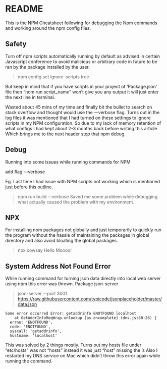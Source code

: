 # README

This is the NPM Cheatsheet following for debugging the Npm commands and working around the npm config files.

## Safety

Turn off npm scripts automatically running by default as advised in certain Javascript conference  to avoid malicious or arbitrary code in future to be ran by the package installed by the user.

> npm config set ignore-scripts true

But keep in mind that if you have scripts in your project of ‘Package.json’ file then “nom run script_name” won’t give you any output it will just enter the next line in terminal.

Wasted about 45 mins of my time and finally bit the bullet to search on stack overflow and thought would use the —verbose flag.
Turns out in the log files it was mentioned that I had turned on these settings to ignore scripts in my NPM configuration.
So due to my lack of memory retention of what configs I had kept about 2-3 months back before writing this article.
Which brings me to the next header step that npm debug.

## Debug

Running into some issues while running commands for NPM

add flag —verbose

Eg. Last time I had issue with NPM scripts not working which is mentioned just before this outline.

> npm run build --verbose
Saved me some problem while debugging what actually caused the problem with my environment.

## NPX

For installing nom packages not globally and just temporarily to quickly run the program without the hassle of maintaining the packages in global directory and also avoid bloating the global packages.

> npx cowsay Hello Moooo!

## System Address Not Found Error

While running command for turning json data directly into local web server using npm this error was thrown.
Package json-server
> json-server --port 3001 <https://raw.githubusercontent.com/typicode/jsonplaceholder/master/data.json>

```shell
Some error occurred Error: getaddrinfo ENOTFOUND localhost
    at GetAddrInfoReqWrap.onlookup [as oncomplete] (dns.js:60:26) {
  errno: 'ENOTFOUND',
  code: 'ENOTFOUND',
  syscall: 'getaddrinfo',
  hostname: 'localhost'
```
  
  This was solved by 2 things mostly.
  Turns out my hosts file under “etc/hosts” was not “hosts” instead it was just “host” missing the ’s
  Also I restarted my DNS service on Mac which didn’t throw this error again while running the command.
